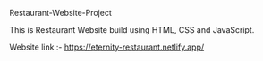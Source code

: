 Restaurant-Website-Project

This is Restaurant Website build using HTML, CSS and JavaScript.

Website link :- https://eternity-restaurant.netlify.app/

